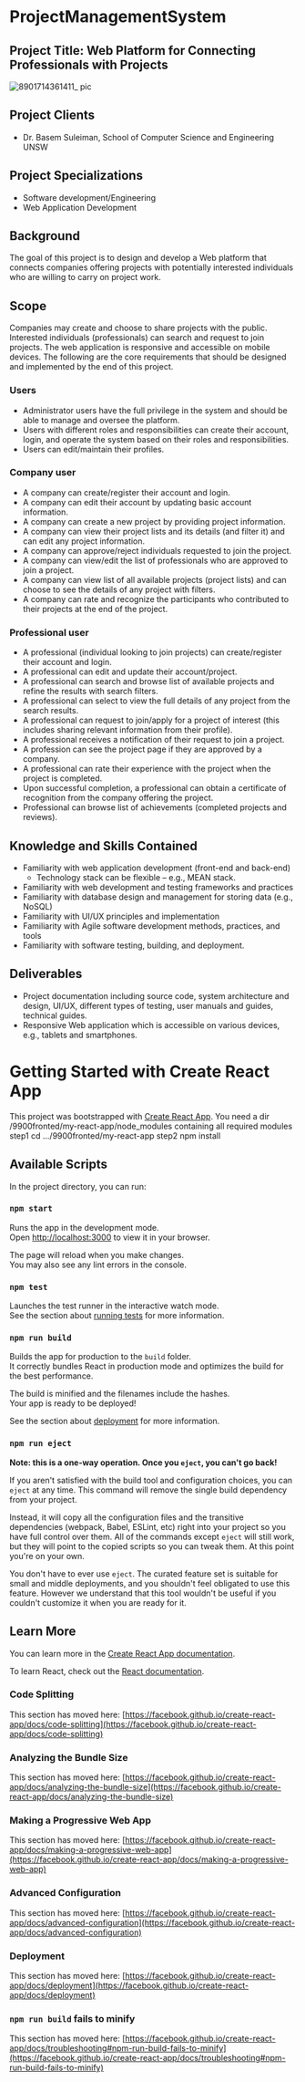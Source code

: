 # ProjectManagementSystem


## Project Title: Web Platform for Connecting Professionals with Projects
![8901714361411_ pic](https://github.com/sorryfornow/ProjectManagementSystem/assets/54968771/57e68efd-4894-48d7-b403-5ba28ae11efe)

## Project Clients
- Dr. Basem Suleiman, School of Computer Science and Engineering UNSW

## Project Specializations
- Software development/Engineering
- Web Application Development

## Background
The goal of this project is to design and develop a Web platform that connects companies offering projects with potentially interested individuals who are willing to carry on project work.

## Scope
Companies may create and choose to share projects with the public. Interested individuals (professionals) can search and request to join projects. The web application is responsive and accessible on mobile devices. The following are the core requirements that should be designed and implemented by the end of this project.

### Users
- Administrator users have the full privilege in the system and should be able to manage and oversee the platform.
- Users with different roles and responsibilities can create their account, login, and operate the system based on their roles and responsibilities.
- Users can edit/maintain their profiles.

### Company user
- A company can create/register their account and login.
- A company can edit their account by updating basic account information.
- A company can create a new project by providing project information.
- A company can view their project lists and its details (and filter it) and can edit any project information.
- A company can approve/reject individuals requested to join the project.
- A company can view/edit the list of professionals who are approved to join a project.
- A company can view list of all available projects (project lists) and can choose to see the details of any project with filters.
- A company can rate and recognize the participants who contributed to their projects at the end of the project.

### Professional user
- A professional (individual looking to join projects) can create/register their account and login.
- A professional can edit and update their account/project.
- A professional can search and browse list of available projects and refine the results with search filters.
- A professional can select to view the full details of any project from the search results.
- A professional can request to join/apply for a project of interest (this includes sharing relevant information from their profile).
- A professional receives a notification of their request to join a project.
- A profession can see the project page if they are approved by a company.
- A professional can rate their experience with the project when the project is completed.
- Upon successful completion, a professional can obtain a certificate of recognition from the company offering the project.
- Professional can browse list of achievements (completed projects and reviews).

## Knowledge and Skills Contained
- Familiarity with web application development (front-end and back-end)
  - Technology stack can be flexible – e.g., MEAN stack.
- Familiarity with web development and testing frameworks and practices
- Familiarity with database design and management for storing data (e.g., NoSQL)
- Familiarity with UI/UX principles and implementation
- Familiarity with Agile software development methods, practices, and tools
- Familiarity with software testing, building, and deployment.

## Deliverables
- Project documentation including source code, system architecture and design, UI/UX, different types of testing, user manuals and guides, technical guides.
- Responsive Web application which is accessible on various devices, e.g., tablets and smartphones.


# Getting Started with Create React App

This project was bootstrapped with [Create React App](https://github.com/facebook/create-react-app).
You need a dir /9900fronted/my-react-app/node_modules containing all required modules
step1 cd .../9900fronted/my-react-app
step2 npm install

## Available Scripts

In the project directory, you can run:

### `npm start`

Runs the app in the development mode.\
Open [http://localhost:3000](http://localhost:3000) to view it in your browser.

The page will reload when you make changes.\
You may also see any lint errors in the console.

### `npm test`

Launches the test runner in the interactive watch mode.\
See the section about [running tests](https://facebook.github.io/create-react-app/docs/running-tests) for more information.

### `npm run build`

Builds the app for production to the `build` folder.\
It correctly bundles React in production mode and optimizes the build for the best performance.

The build is minified and the filenames include the hashes.\
Your app is ready to be deployed!

See the section about [deployment](https://facebook.github.io/create-react-app/docs/deployment) for more information.

### `npm run eject`

**Note: this is a one-way operation. Once you `eject`, you can't go back!**

If you aren't satisfied with the build tool and configuration choices, you can `eject` at any time. This command will remove the single build dependency from your project.

Instead, it will copy all the configuration files and the transitive dependencies (webpack, Babel, ESLint, etc) right into your project so you have full control over them. All of the commands except `eject` will still work, but they will point to the copied scripts so you can tweak them. At this point you're on your own.

You don't have to ever use `eject`. The curated feature set is suitable for small and middle deployments, and you shouldn't feel obligated to use this feature. However we understand that this tool wouldn't be useful if you couldn't customize it when you are ready for it.

## Learn More

You can learn more in the [Create React App documentation](https://facebook.github.io/create-react-app/docs/getting-started).

To learn React, check out the [React documentation](https://reactjs.org/).

### Code Splitting

This section has moved here: [https://facebook.github.io/create-react-app/docs/code-splitting](https://facebook.github.io/create-react-app/docs/code-splitting)

### Analyzing the Bundle Size

This section has moved here: [https://facebook.github.io/create-react-app/docs/analyzing-the-bundle-size](https://facebook.github.io/create-react-app/docs/analyzing-the-bundle-size)

### Making a Progressive Web App

This section has moved here: [https://facebook.github.io/create-react-app/docs/making-a-progressive-web-app](https://facebook.github.io/create-react-app/docs/making-a-progressive-web-app)

### Advanced Configuration

This section has moved here: [https://facebook.github.io/create-react-app/docs/advanced-configuration](https://facebook.github.io/create-react-app/docs/advanced-configuration)

### Deployment

This section has moved here: [https://facebook.github.io/create-react-app/docs/deployment](https://facebook.github.io/create-react-app/docs/deployment)

### `npm run build` fails to minify

This section has moved here: [https://facebook.github.io/create-react-app/docs/troubleshooting#npm-run-build-fails-to-minify](https://facebook.github.io/create-react-app/docs/troubleshooting#npm-run-build-fails-to-minify)


